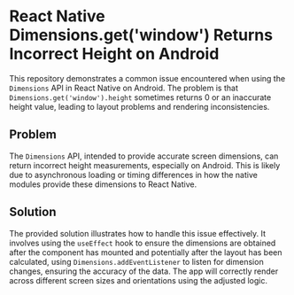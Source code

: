 # React Native Dimensions.get('window') Returns Incorrect Height on Android

This repository demonstrates a common issue encountered when using the `Dimensions` API in React Native on Android. The problem is that `Dimensions.get('window').height` sometimes returns 0 or an inaccurate height value, leading to layout problems and rendering inconsistencies.

## Problem

The `Dimensions` API, intended to provide accurate screen dimensions, can return incorrect height measurements, especially on Android. This is likely due to asynchronous loading or timing differences in how the native modules provide these dimensions to React Native. 

## Solution

The provided solution illustrates how to handle this issue effectively. It involves using the `useEffect` hook to ensure the dimensions are obtained after the component has mounted and potentially after the layout has been calculated, using `Dimensions.addEventListener` to listen for dimension changes, ensuring the accuracy of the data. The app will correctly render across different screen sizes and orientations using the adjusted logic.